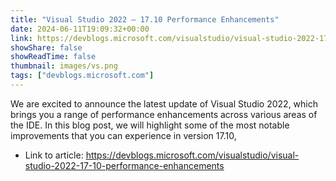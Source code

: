 ```yaml
---
title: "Visual Studio 2022 – 17.10 Performance Enhancements"
date: 2024-06-11T19:09:32+00:00
link: https://devblogs.microsoft.com/visualstudio/visual-studio-2022-17-10-performance-enhancements
showShare: false
showReadTime: false
thumbnail: images/vs.png
tags: ["devblogs.microsoft.com"]
---
```

We are excited to announce the latest update of Visual Studio 2022, which brings you a range of performance enhancements across various areas of the IDE. In this blog post, we will highlight some of the most notable improvements that you can experience in version 17.10,

- Link to article: https://devblogs.microsoft.com/visualstudio/visual-studio-2022-17-10-performance-enhancements